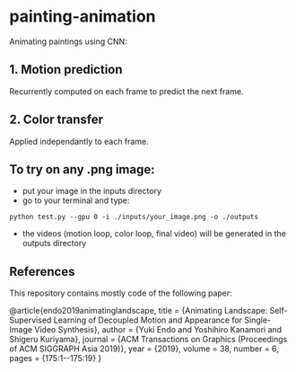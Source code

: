 # painting-animation
Animating paintings using CNN:

## 1. Motion prediction

Recurrently computed on each frame to predict the next frame.

## 2. Color transfer

Applied independantly to each frame.

## To try on any .png image:
- put your image in the inputs directory
- go to your terminal and type: 

```
python test.py --gpu 0 -i ./inputs/your_image.png -o ./outputs  
```
- the videos (motion loop, color loop, final video) will be generated in the outputs directory

## References

This repository contains mostly code of the following paper:

@article{endo2019animatinglandscape,
  title = {Animating Landscape: Self-Supervised Learning of Decoupled Motion and Appearance for Single-Image Video Synthesis},
  author = {Yuki Endo and Yoshihiro Kanamori and Shigeru Kuriyama},
  journal = {ACM Transactions on Graphics (Proceedings of ACM SIGGRAPH Asia 2019)},
  year = {2019},
  volume = 38,
  number = 6,
  pages = {175:1--175:19}
}
